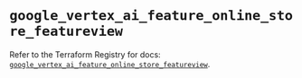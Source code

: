 # `google_vertex_ai_feature_online_store_featureview`

Refer to the Terraform Registry for docs: [`google_vertex_ai_feature_online_store_featureview`](https://registry.terraform.io/providers/hashicorp/google-beta/5.40.0/docs/resources/google_vertex_ai_feature_online_store_featureview).
